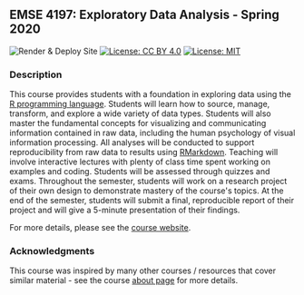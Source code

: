 ## EMSE 4197: Exploratory Data Analysis - Spring 2020

![Render & Deploy Site](https://github.com/emse-eda-gwu/2020-Spring/workflows/Render%20&%20Deploy%20Site/badge.svg)
[![License: CC BY 4.0](https://img.shields.io/badge/License-CC%20BY%204.0-lightgrey.svg)](https://creativecommons.org/licenses/by/4.0/) 
[![License: MIT](https://img.shields.io/badge/License-MIT-yellow.svg)](https://opensource.org/licenses/MIT)

### Description

This course provides students with a foundation in exploring data using the [R programming language](https://www.r-project.org/). Students will learn how to source, manage, transform, and explore a wide variety of data types. Students will also master the fundamental concepts for visualizing and communicating information contained in raw data, including the human psychology of visual information processing. All analyses will be conducted to support reproducibility from raw data to results using [RMarkdown](https://bookdown.org/yihui/rmarkdown/). Teaching will involve interactive lectures with plenty of class time spent working on examples and coding. Students will be assessed through quizzes and exams. Throughout the semester, students will work on a research project of their own design to demonstrate mastery of the course's topics. At the end of the semester, students will submit a final, reproducible report of their project and will give a 5-minute presentation of their findings.

For more details, please see the [course website](http://eda.seas.gwu.edu/2020-Spring/).

### Acknowledgments

This course was inspired by many other courses / resources that cover similar material - see the course [about page](http://eda.seas.gwu.edu/2020-Spring/about.html) for more details.

